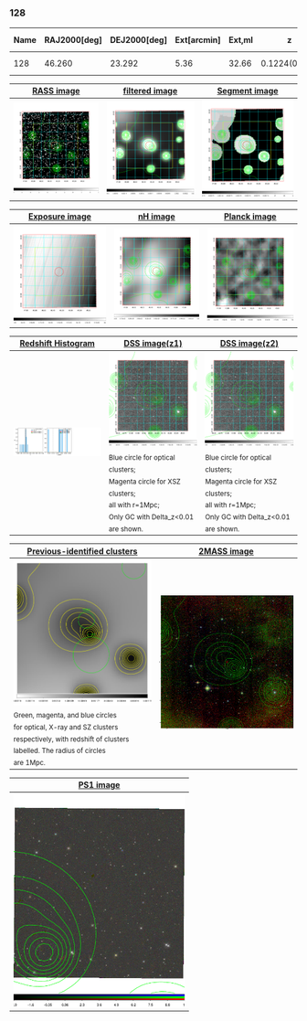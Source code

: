 <div STYLE="page-break-after: always;"></div>

### 128

|Name|RAJ2000[deg]|DEJ2000[deg] |Ext[arcmin]| Ext,ml | z | z_src| C|GC(XSZ,Delta_z<0.01)| GC(OPT,Delta_z<0.01)|GC| R_sig[arcmin] | R500[arcmin] | R500[Mpc]| CRsig[c/s] | CR500[c/s] |L500[1E44 erg/s]|F500[1E-12 erg/s/cm^2]| M500[1E14 Msun]|Tx[keV]|Cnt_sig|Beta|Rc[arcmin]|Comment|Alias|
|---|---|---|---|---|---|------|---|--------|---------|----------|---|---|---|---|---|---|---|---|---|---|---|---|---|---|
|128| 46.260| 23.292| 5.36| 32.66| 0.1224(0.008)| z1,| G| -| -| N, W| 10.262| 5.297| 0.699| 0.040(0.024)| 0.037(0.023)| 0.236(0.064)| 0.604(0.163)| 1.10(0.15)| 2.35(0.20)| 46.6| 0.855(-0.161+0.105)| 6.792(-1.565+1.337)| -| t275|

|[RASS image](../image/128/128_img.pdf)|[filtered image](../image/128/128_fil.pdf)|[Segment image](../image/128/128_seg.pdf)|
|-------------------|--------------------|-------------------|
| <img src="../image/128/128_img.png" width="300">  | <img src="../image/128/128_fil.png" width="300">   | <img src="../image/128/128_seg.png" width="300">  |

|[Exposure image](../image/128/128_mex.pdf)| [nH image](../image/128/128_nh.pdf)| [Planck image](../image/128/128_p.pdf)|
|-------------------|--------------------|-------------------|
|<img src="../image/128/128_mex.png" width="300">   | <img src="../image/128/128_nh.png" width="300">    | <img src="../image/128/128_p.png" width="300"> |

|[Redshift Histogram](../image/128/128_zg.pdf) | [DSS image(z1)](../image/128/128_dss_z1.pdf)      |  [DSS image(z2)](../image/128/128_dss_z2.pdf)    |
|-------------------|--------------------|-------------------|
|<img src="../image/128/128_zg.png" width="300"> |<img src="../image/128/128_dss_z1.png" width="300"> <sub><br>Blue circle for optical clusters; <br>Magenta circle for XSZ clusters; <br>all with r=1Mpc; <br>Only GC with Delta_z<0.01 are shown. </sub>| <img src="../image/128/128_dss_z2.png" width="300"><sub><br>Blue circle for optical clusters; <br>Magenta circle for XSZ clusters; <br>all with r=1Mpc; <br>Only GC with Delta_z<0.01 are shown. </sub> |

|[Previous-identified clusters](../image/128/128_gc.pdf) | [2MASS image](../image/128/128_2mass.pdf)      |
|-------------------|-------------------|
|<img src=../image/128/128_gc.png width="300"> <br><sub>Green, magenta, and blue circles <br>for optical, X-ray and SZ clusters <br>respectively, with redshift of clusters <br>labelled. The radius of circles <br>are 1Mpc.</sub>|<img src="../image/128/128_2mass.png" width="300">  |

|[PS1 image](../image/128/128_ps1.pdf)            |
|-------------------|
| <img src="../image/128/128_ps1.png" width="300">  |

